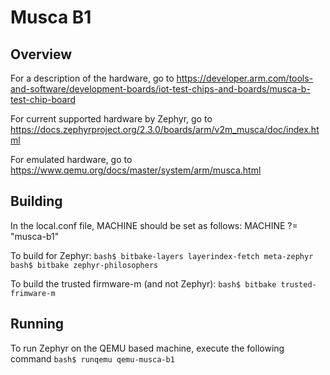 # Musca B1

## Overview
For a description of the hardware, go to
https://developer.arm.com/tools-and-software/development-boards/iot-test-chips-and-boards/musca-b-test-chip-board

For current supported hardware by Zephyr, go to
https://docs.zephyrproject.org/2.3.0/boards/arm/v2m_musca/doc/index.html

For emulated hardware, go to
https://www.qemu.org/docs/master/system/arm/musca.html

## Building
In the local.conf file, MACHINE should be set as follows:
MACHINE ?= "musca-b1"

To build for Zephyr:
```bash$ bitbake-layers layerindex-fetch meta-zephyr```
```bash$ bitbake zephyr-philosophers```

To build the trusted firmware-m (and not Zephyr):
```bash$ bitbake trusted-frimware-m```

## Running
To run Zephyr on the QEMU based machine, execute the following command
```bash$ runqemu qemu-musca-b1```
